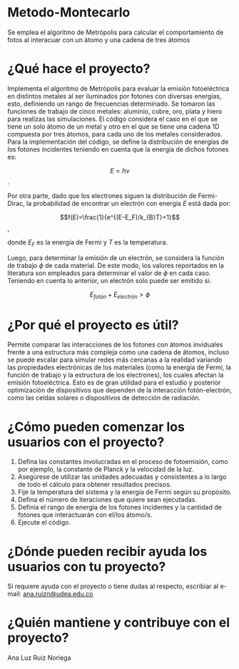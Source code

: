# Metodo-Montecarlo
Se emplea el algoritmo de Metrópolis para calcular el comportamiento de fotos al interacuar con un átomo y una cadena de tres átomos
# ¿Qué hace el proyecto?
Implementa el algoritmo de Metrópolis para evaluar la emisión fotoeléctrica en distintos metales al ser iluminados por fotones con diversas energías, esto, definiendo un rango de frecuencias determinado. Se tomaron las funciones de trabajo de cinco metales: aluminio, cobre, oro, plata y hiero para realizas las simulaciones. El código considera el caso en el que se tiene un solo átomo de un metal y otro en el que se tiene una cadena 1D compuesta por tres átomos, para cada uno de los metales considerados.
Para la implementación del código, se define la distribución de energías de los fotones incidentes teniendo en cuenta que la energía de dichos fotones es:

$$E = hν$$. 

Por otra parte, dado que los electrones siguen la distribución de Fermi-Dirac, la probabilidad de encontrar un electrón con energía $E$ está dada por:

$$f(E)=\frac{1}{e^{(E-E_F)/k_{B}T}+1}$$ ,

donde $E_F$ es la energía de Fermi y $T$ es la temperatura.

Luego, para determinar la emisión de un electrón, se considera la función de trabajo $\phi$ de cada material. De este modo, los valores reportados en la literatura son empleados para determinar el valor de $\phi$ en cada caso. Teniendo en cuenta lo anterior, un electrón solo puede ser emitido si:

$$E_{fotón}+E_{electrón}>\phi$$

# ¿Por qué el proyecto es útil?
Permite comparar las interacciones de los fotones con átomos inviduales frente a una estructura más compleja como una cadena de átomos, incluso se puede escalar para simular redes más cercanas a la realidad variando las propiedades electrónicas de los materiales (como la energía de Fermi, la función de trabajo y la estructura de los electrones), los cuales afectan la emisión fotoeléctrica. Esto es de gran utilidad para el estudio y posterior optimización de dispositivos que dependen de la interacción fotón-electrón, como las celdas solares o dispositivos de detección de radiación.
# ¿Cómo pueden comenzar los usuarios con el proyecto?
1. Defina las constantes involucradas en el proceso de fotoemisión, como por ejemplo, la constante de Planck y la velocidad de la luz.
2. Asegúrese de utilizar las unidades adecuadas y consistentes a lo largo de todo el cálculo para obtener resultados precisos.
3. Fije la temperatura del sistema y la energía de Fermi según su propósito.
4. Defina el número de iteraciones que quiere sean ejecutadas.
5. Definia el rango de energía de los fotones incidentes y la cantidad de fotones que interactuarán con el/los átomo/s.
6. Ejecute el código.
# ¿Dónde pueden recibir ayuda los usuarios con tu proyecto?
Si requiere ayuda con el proyecto o tiene dudas al respecto, escribiar al e-mail: ana.ruizn@udea.edu.co
# ¿Quién mantiene y contribuye con el proyecto?
Ana Luz Ruiz Noriega

